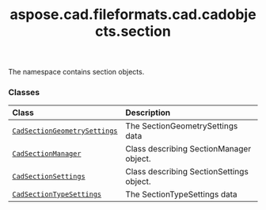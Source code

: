 ﻿---
title: aspose.cad.fileformats.cad.cadobjects.section
second_title: Aspose.CAD for Python via .NET API References
description: 
type: docs
weight: 10
url: /python-net/aspose.cad.fileformats.cad.cadobjects.section/
is_root: false
---

The namespace contains section objects.

### Classes
| Class | Description |
| :- | :- |
| [`CadSectionGeometrySettings`](/cad/python-net/aspose.cad.fileformats.cad.cadobjects.section/cadsectiongeometrysettings) | The SectionGeometrySettings data |
| [`CadSectionManager`](/cad/python-net/aspose.cad.fileformats.cad.cadobjects.section/cadsectionmanager) | Class describing SectionManager object. |
| [`CadSectionSettings`](/cad/python-net/aspose.cad.fileformats.cad.cadobjects.section/cadsectionsettings) | Class describing SectionSettings object. |
| [`CadSectionTypeSettings`](/cad/python-net/aspose.cad.fileformats.cad.cadobjects.section/cadsectiontypesettings) | The SectionTypeSettings data |


